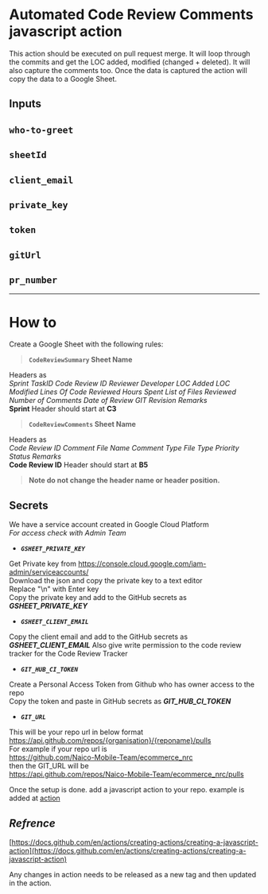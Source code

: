 # Automated Code Review Comments javascript action

This action should be executed on pull request merge. It will loop through the commits and get the LOC added, modified (changed + deleted). It will also capture the comments too. Once the data is captured the action will copy the data to a Google Sheet.

## Inputs


## `who-to-greet`
## `sheetId`
## `client_email`
## `private_key`
## `token`
## `gitUrl`
## `pr_number`


***

# How to

Create a Google Sheet with the following rules:

> **`CodeReviewSummary` Sheet Name**

Headers as  
*Sprint	TaskID	Code Review ID	Reviewer	Developer	LOC Added	LOC Modified	Lines Of Code Reviewed	Hours Spent	List of Files Reviewed	Number of Comments	Date of Review	GIT Revision	Remarks*  
**Sprint** Header should start at **C3**  

> **`CodeReviewComments` Sheet Name**

Headers as  
*Code Review ID	Comment	File Name	Comment Type	File Type	Priority	Status	Remarks*  
**Code Review ID** Header should start at **B5**

> **Note do not change the header name or header position.**

## Secrets

We have a service account created in Google Cloud Platform  
*For access check with Admin Team*


- ***`GSHEET_PRIVATE_KEY`***  


Get Private key from https://console.cloud.google.com/iam-admin/serviceaccounts/  
Download the json and copy the private key to a text editor  
Replace "\n" with Enter key  
Copy the private key and add to the GitHub secrets as ***GSHEET_PRIVATE_KEY***  


- ***`GSHEET_CLIENT_EMAIL`***

Copy the client email and add to the GitHub secrets as ***GSHEET_CLIENT_EMAIL***
Also give write permission to the code review tracker for the Code Review Tracker  


- ***`GIT_HUB_CI_TOKEN`***

Create a Personal Access Token from Github who has owner access to the repo  
Copy the token and paste in GitHub secrets as ***GIT_HUB_CI_TOKEN***  


- ***`GIT_URL`***

This will be your repo url in below format  
https://api.github.com/repos/{organisation}/{reponame}/pulls  
For example 
if your repo url is   
https://github.com/Naico-Mobile-Team/ecommerce_nrc  
then the GIT_URL will be  
https://api.github.com/repos/Naico-Mobile-Team/ecommerce_nrc/pulls  


Once the setup is done.
add a javascript action to your repo. 
example is added at [action](action_example/javascript.yml)  

## ***Refrence***  
[https://docs.github.com/en/actions/creating-actions/creating-a-javascript-action](https://docs.github.com/en/actions/creating-actions/creating-a-javascript-action)

Any changes in action needs to be released as a new tag and then updated in the action.
